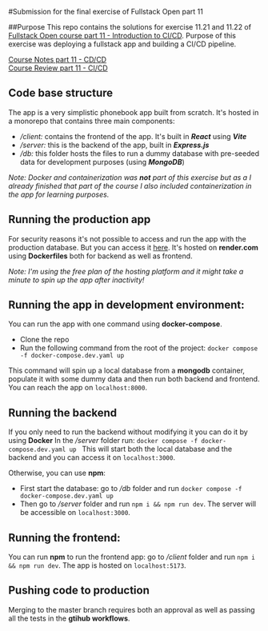 #Submission for the final exercise of Fullstack Open part 11

##Purpose
This repo contains the solutions for exercise 11.21 and 11.22 of [Fullstack Open course part 11 - Introduction to CI/CD](https://fullstackopen.com/en/part11/).
Purpose of this exercise was deploying a fullstack app and building a CI/CD pipeline.

[Course Notes part 11 - CD/CD](#course-notes-part-11-fullstack-open) <br>
[Course Review part 11 - CI/CD](#course-review-part-11-fullstack-open) <br>

## Code base structure
The app is a very simplistic phonebook app built from scratch. It's hosted in a monorepo that contains three main components:

- */client:* contains the frontend of the app. It's built in ***React*** using ***Vite***
- */server:* this is the backend of the app, built in ***Express.js***
- */db:* this folder hosts the files to run a dummy database with pre-seeded data for development purposes (using ***MongoDB***)

*Note:* *Docker and containerization was **not** part of this exercise but as a I already finished that part of the course I also included containerization in the app for learning purposes.*

## Running the production app
For security reasons it's not possible to access and run the app with the production database. But you can access it [here](https://cicd-phonebook-client.onrender.com).
It's hosted on **render.com** using **Dockerfiles** both for backend as well as frontend.

*Note: I'm using the free plan of the hosting platform and it might take a minute to spin up the app after inactivity!*

## Running the app in development environment:
You can run the app with one command using **docker-compose**. 

- Clone the repo
- Run the following command from the root of the project:
  ```docker compose -f docker-compose.dev.yaml up ```

This command will spin up a local database from a **mongodb** container, populate it with some dummy data and then run both backend and frontend. You can reach the app on `localhost:8000`.

 ## Running the backend

 If you only need to run the backend without modifying it you can do it by using **Docker**
In the */server* folder run: ```docker compose -f docker-compose.dev.yaml up ```
This will start both the local database and the backend and you can access it on `localhost:3000`.

Otherwise, you can use **npm**:

 - First start the database: go to */db* folder and run `docker compose -f docker-compose.dev.yaml up`
 - Then go to */server* folder and run `npm i && npm run dev`. The server will be accessible on `localhost:3000`.

 ## Running the frontend:

 You can run **npm** to run the frontend app: go to */client* folder and run `npm i && npm run dev`. The app is hosted on `localhost:5173`. 

 ## Pushing code to production
 Merging to the master branch requires both an approval as well as passing all the tests in the **gtihub workflows**.

 
 
